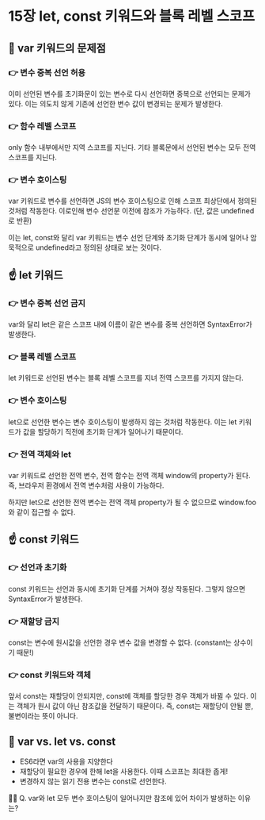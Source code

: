 # 15장 let, const 키워드와 블록 레벨 스코프

## 🧐 var 키워드의 문제점

### 👉 변수 중복 선언 허용

이미 선언된 변수를 초기화문이 있는 변수로 다시 선언하면 중복으로 선언되는 문제가 있다. 이는 의도치 않게 기존에 선언한 변수 값이 변경되는 문제가 발생한다.

### 👉 함수 레벨 스코프

only 함수 내부에서만 지역 스코프를 지닌다. 기타 블록문에서 선언된 변수는 모두 전역 스코프를 지닌다.

### 👉 변수 호이스팅

var 키워드로 변수를 선언하면 JS의 변수 호이스팅으로 인해 스코프 최상단에서 정의된 것처럼 작동한다. 이로인해 변수 선언문 이전에 참조가 가능하다. (단, 값은 undefined로 반환)

  이는 let, const와 달리 var 키워드는 변수 선언 단계와 초기화 단계가 동시에 일어나 암묵적으로 undefined라고 정의된 상태로 보는 것이다.

## ☝ let 키워드

### 👉 변수 중복 선언 금지

var와 달리 let은 같은 스코프 내에 이름이 같은 변수를 중복 선언하면 SyntaxError가 발생한다.

### 👉 블록 레벨 스코프

let 키워드로 선언된 변수는 블록 레벨 스코프를 지녀 전역 스코프를 가지지 않는다.

### 👉 변수 호이스팅

let으로 선언한 변수는 변수 호이스팅이 발생하지 않는 것처럼 작동한다. 이는 let 키워드가 값을 할당하기 직전에 초기화 단계가 일어나기 때문이다.

### 👉 전역 객체와 let

  var 키워드로 선언한 전역 변수, 전역 함수는 전역 객체 window의 property가 된다. 즉, 브라우저 환경에서 전역 변수처럼 사용이 가능하다.

  하지만 let으로 선언한 전역 변수는 전역 객체 property가 될 수 없으므로 window.foo와 같이 접근할 수 없다.

## ☝ const 키워드

### 👉 선언과 초기화

const 키워드는 선언과 동시에 초기화 단계를 거쳐야 정상 작동된다. 그렇지 않으면 SyntaxError가 발생한다.

### 👉 재할당 금지

const는 변수에 원시값을 선언한 경우 변수 값을 변경할 수 없다. (constant는 상수이기 때문!)

### 👉 const 키워드와 객체

앞서 const는 재할당이 안되지만, const에 객체를 할당한 경우 객체가 바뀔 수 있다. 이는 객체가 원시 값이 아닌 참조값을 전달하기 때문이다. 즉, const는 재할당이 안될 뿐, 불변이라는 뜻이 아니다.

## 🧐 var vs. let vs. const

- ES6라면 var의 사용을 지양한다
- 재할당이 필요한 경우에 한해 let을 사용한다. 이때 스코프는 최대한 좁게!
- 변경하지 않는 읽기 전용 변수는 const로 선언한다.

🙋‍♀️ Q. var와 let 모두 변수 호이스팅이 일어나지만 참조에 있어 차이가 발생하는 이유는?